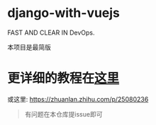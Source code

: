 # django-with-vuejs
FAST AND CLEAR IN DevOps.

本项目是最简版

# 更详细的教程在[这里](https://zhuanlan.zhihu.com/p/25080236)
或这里: https://zhuanlan.zhihu.com/p/25080236

> 有问题在本仓库提issue即可
